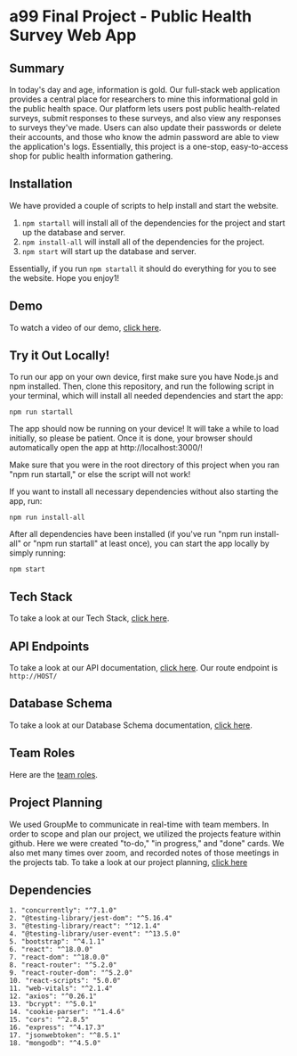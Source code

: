 # a99 Final Project - Public Health Survey Web App

## Summary 

In today's day and age, information is gold. Our full-stack web application provides a central place for researchers to mine this informational gold in the public health space. Our platform lets users post public health-related surveys, submit responses to these surveys, and also view any responses to surveys they've made. Users can also update their passwords or delete their accounts, and those who know the admin password are able to view the application's logs. Essentially, this project is a one-stop, easy-to-access shop for public health information gathering.

## Installation 

We have provided a couple of scripts to help install and start the website.

1. ```npm startall``` will install all of the dependencies for the project and start up the database and server. 
2. ```npm install-all``` will install all of the dependencies for the project.
3. ``` npm start ``` will start up the database and server.

Essentially, if you run ```npm startall``` it should do everything for you to see the website. Hope you enjoy1!

## Demo

To watch a video of our demo, [click here](https://youtu.be/P83dDb3DfiU).

## Try it Out Locally!
To run our app on your own device, first make sure you have Node.js and npm installed. Then, clone this repository, and run the following script in your terminal, which will install all needed dependencies and start the app:
```
npm run startall
```
The app should now be running on your device! It will take a while to load initially, so please be patient. Once it is done, your browser should automatically open the app at http://localhost:3000/!

Make sure that you were in the root directory of this project when you ran "npm run startall," or else the script will not work!

If you want to install all necessary dependencies without also starting the app, run:
```
npm run install-all
```
After all dependencies have been installed (if you've run "npm run install-all" or "npm run startall" at least once), you can start the app locally by simply running:
```
npm start
```
## Tech Stack

To take a look at our Tech Stack, [click here](https://github.com/comp426-2022-spring/a99-rigel/blob/main/docs/tech-stack.md).

## API Endpoints

To take a look at our API documentation, [click here](https://github.com/comp426-2022-spring/a99-rigel/blob/main/docs/api-endpoints.md). Our route endpoint is ```http://HOST/```

## Database Schema

To take a look at our Database Schema documentation, [click here](https://github.com/comp426-2022-spring/a99-rigel/blob/main/docs/database-schema.md).

## Team Roles

Here are the [team roles](https://github.com/comp426-2022-spring/a99-rigel/blob/main/docs/team-roles.md).

## Project Planning

We used GroupMe to communicate in real-time with team members. In order to scope and plan our project, we utilized the projects feature within github. Here we were created "to-do," "in progress," and "done" cards. We also met many times over zoom, and recorded notes of those meetings in the projects tab. To take a look at our project planning, [click here](https://github.com/comp426-2022-spring/a99-rigel/projects/1)

## Dependencies
    1. "concurrently": "^7.1.0"
    2. "@testing-library/jest-dom": "^5.16.4"
    3. "@testing-library/react": "^12.1.4"
    4. "@testing-library/user-event": "^13.5.0"
    5. "bootstrap": "^4.1.1"
    6. "react": "^18.0.0"
    7. "react-dom": "^18.0.0"
    8. "react-router": "^5.2.0"
    9. "react-router-dom": "^5.2.0"
    10. "react-scripts": "5.0.0"
    11. "web-vitals": "^2.1.4"
    12. "axios": "^0.26.1"
    13. "bcrypt": "^5.0.1"
    14. "cookie-parser": "^1.4.6"
    15. "cors": "^2.8.5"
    16. "express": "^4.17.3"
    17. "jsonwebtoken": "^8.5.1"
    18. "mongodb": "^4.5.0"
